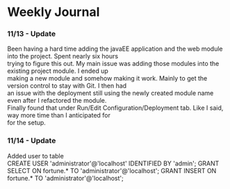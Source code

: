 # Weekly Journal
### 11/13 - Update
Been having a hard time adding the javaEE application and the web module into the project. Spent nearly six hours <br />
trying to figure this out. My main issue was adding those modules into the existing project module. I ended up <br />
making a new module and somehow making it work. Mainly to get the version control to stay with Git. I then had <br /> 
an issue with the deployment still using the newly created module name even after I refactored the module. <br />
Finally found that under Run/Edit Configuration/Deployment tab. Like I said, way more time than I anticipated for <br />
for the setup.

### 11/14 - Update
Added user to table <br />
CREATE USER 'administrator'@'localhost' IDENTIFIED BY 'admin';
GRANT SELECT ON fortune.* TO 'administrator'@'localhost';
GRANT INSERT ON fortune.* TO 'administrator'@'localhost';
    
    